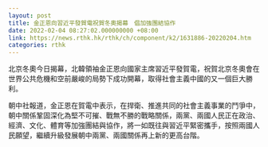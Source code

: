 ```yaml
---
layout: post
title: 金正恩向習近平發賀電祝賀冬奧揭幕　倡加強團結協作
date: 2022-02-04 08:27:02.000000000 +08:00
link: https://news.rthk.hk/rthk/ch/component/k2/1631886-20220204.htm
categories: rthk
---
```


北京冬奧今日揭幕，北韓領袖金正恩向國家主席習近平發賀電，祝賀北京冬奧會在世界公共危機和空前嚴峻的局勢下成功開幕，取得社會主義中國的又一個巨大勝利。

朝中社報道，金正恩在賀電中表示，在捍衛、推進共同的社會主義事業的鬥爭中，朝中關係鞏固深化為堅不可摧、戰無不勝的戰略關係，兩黨、兩國人民正在政治、經濟、文化、體育等加強團結與協作，將一如既往與習近平緊密攜手，按照兩國人民願望，繼續升級發展朝中兩黨、兩國關係再上新的更高台階。
